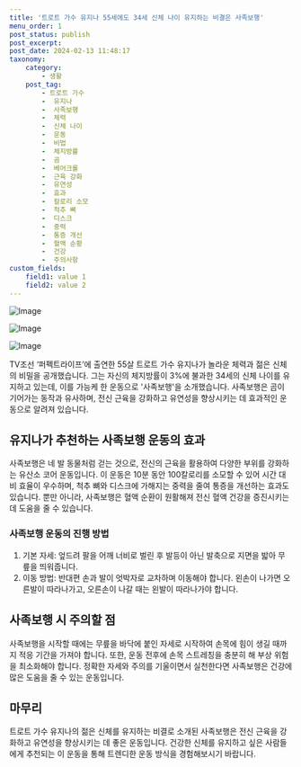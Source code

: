 ```yaml
---
title: '트로트 가수 유지나 55세에도 34세 신체 나이 유지하는 비결은 사족보행'
menu_order: 1
post_status: publish
post_excerpt: 
post_date: 2024-02-13 11:48:17
taxonomy:
    category:
        - 생활
    post_tag:
        - 트로트 가수
        -  유지나
        -  사족보행
        -  체력
        -  신체 나이
        -  운동
        -  비법
        -  체지방률
        -  곰
        -  베어크롤
        -  근육 강화
        -  유연성
        -  효과
        -  칼로리 소모
        -  척추 뼈
        -  디스크
        -  중력
        -  통증 개선
        -  혈액 순황
        -  건강
        -  주의사항
custom_fields:
    field1: value 1
    field2: value 2
---
```


![Image](https://imgnews.pstatic.net/image/011/2024/02/13/0004298609_001_20240213060101058.jpg?type=w647)

![Image](https://imgnews.pstatic.net/image/011/2024/02/13/0004298609_002_20240213060101091.jpg?type=w647)

![Image](https://imgnews.pstatic.net/image/011/2024/02/13/0004298609_003_20240213060101119.jpg?type=w647)

TV조선 ‘퍼펙트라이프’에 출연한 55살 트로트 가수 유지나가 놀라운 체력과 젊은 신체의 비밀을 공개했습니다. 그는 자신의 체지방률이 3%에 불과한 34세의 신체 나이를 유지하고 있는데, 이를 가능케 한 운동으로 '사족보행'을 소개했습니다. 사족보행은 곰이 기어가는 동작과 유사하며, 전신 근육을 강화하고 유연성을 향상시키는 데 효과적인 운동으로 알려져 있습니다.
## 유지나가 추천하는 사족보행 운동의 효과
사족보행은 네 발 동물처럼 걷는 것으로, 전신의 근육을 활용하여 다양한 부위를 강화하는 유산소 코어 운동입니다. 이 운동은 10분 동안 100칼로리를 소모할 수 있어 시간 대비 효율이 우수하며, 척추 뼈와 디스크에 가해지는 중력을 줄여 통증을 개선하는 효과도 있습니다. 뿐만 아니라, 사족보행은 혈액 순환이 원활해져 전신 혈액 건강을 증진시키는데 도움을 줄 수 있습니다.
### 사족보행 운동의 진행 방법
1. 기본 자세: 엎드려 팔을 어깨 너비로 벌린 후 발등이 아닌 발축으로 지면을 밟아 무릎을 띄워줍니다.
2. 이동 방법: 반대편 손과 발이 엇박자로 교차하며 이동해야 합니다. 왼손이 나가면 오른발이 따라나가고, 오른손이 나갈 때는 왼발이 따라나가야 합니다.
## 사족보행 시 주의할 점
사족보행을 시작할 때에는 무릎을 바닥에 붙인 자세로 시작하여 손목에 힘이 생길 때까지 적응 기간을 가져야 합니다. 또한, 운동 전후에 손목 스트레칭을 충분히 해 부상 위험을 최소화해야 합니다. 정확한 자세와 주의를 기울이면서 실천한다면 사족보행은 건강에 많은 도움을 줄 수 있는 운동입니다.
## 마무리
트로트 가수 유지나의 젊은 신체를 유지하는 비결로 소개된 사족보행은 전신 근육을 강화하고 유연성을 향상시키는 데 좋은 운동입니다. 건강한 신체를 유지하고 싶은 사람들에게 추천되는 이 운동을 통해 트렌디한 운동 방식을 경험해보시기 바랍니다.
